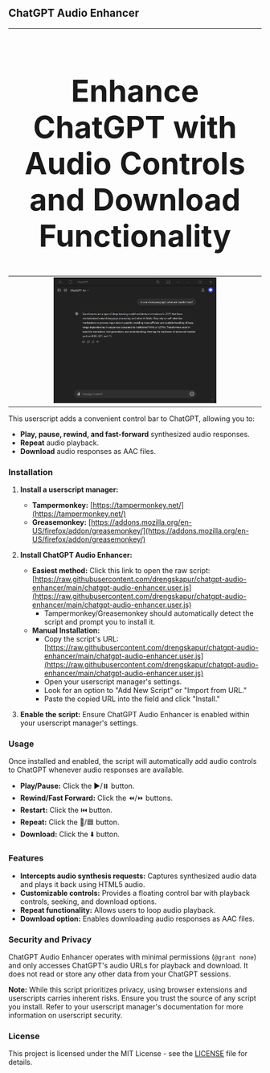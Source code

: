 ## ChatGPT Audio Enhancer

| <h1 style="font-size:60px;">Enhance ChatGPT with Audio Controls and Download Functionality</h1> |
|:-:|
| <img src="https://raw.githubusercontent.com/drengskapur/chatgpt-audio-enhancer/main/chatgpt-audio-enhancer.gif" width="66%"> |

This userscript adds a convenient control bar to ChatGPT, allowing you to:

* **Play, pause, rewind, and fast-forward** synthesized audio responses.
* **Repeat** audio playback.
* **Download** audio responses as AAC files.

### Installation

1. **Install a userscript manager:**

   * **Tampermonkey:** [https://tampermonkey.net/](https://tampermonkey.net/)
   * **Greasemonkey:** [https://addons.mozilla.org/en-US/firefox/addon/greasemonkey/](https://addons.mozilla.org/en-US/firefox/addon/greasemonkey/)

2. **Install ChatGPT Audio Enhancer:**

   * **Easiest method:** Click this link to open the raw script: [https://raw.githubusercontent.com/drengskapur/chatgpt-audio-enhancer/main/chatgpt-audio-enhancer.user.js](https://raw.githubusercontent.com/drengskapur/chatgpt-audio-enhancer/main/chatgpt-audio-enhancer.user.js)
     - Tampermonkey/Greasemonkey should automatically detect the script and prompt you to install it.
   * **Manual Installation:**
     - Copy the script's URL: [https://raw.githubusercontent.com/drengskapur/chatgpt-audio-enhancer/main/chatgpt-audio-enhancer.user.js](https://raw.githubusercontent.com/drengskapur/chatgpt-audio-enhancer/main/chatgpt-audio-enhancer.user.js)
     - Open your userscript manager's settings.
     - Look for an option to "Add New Script" or "Import from URL."
     - Paste the copied URL into the field and click "Install."

3. **Enable the script:** Ensure ChatGPT Audio Enhancer is enabled within your userscript manager's settings.

### Usage

Once installed and enabled, the script will automatically add audio controls to ChatGPT whenever audio responses are available.

* **Play/Pause:** Click the ▶️/⏸️ button.
* **Rewind/Fast Forward:** Click the ⏪/⏩ buttons.
* **Restart:** Click the ⏮️ button.
* **Repeat:** Click the 🔁/🟦 button.
* **Download:** Click the ⬇️ button.

### Features

* **Intercepts audio synthesis requests:** Captures synthesized audio data and plays it back using HTML5 audio.
* **Customizable controls:** Provides a floating control bar with playback controls, seeking, and download options.
* **Repeat functionality:** Allows users to loop audio playback.
* **Download option:** Enables downloading audio responses as AAC files.

### Security and Privacy

ChatGPT Audio Enhancer operates with minimal permissions (`@grant none`) and only accesses ChatGPT's audio URLs for playback and download. It does not read or store any other data from your ChatGPT sessions.

**Note:** While this script prioritizes privacy, using browser extensions and userscripts carries inherent risks. Ensure you trust the source of any script you install. Refer to your userscript manager's documentation for more information on userscript security.

### License

This project is licensed under the MIT License - see the [LICENSE](LICENSE) file for details.
